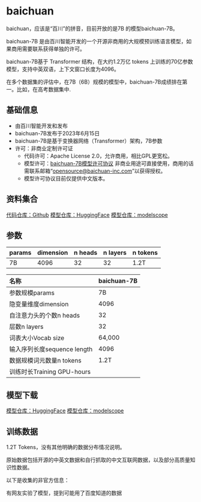 # baichuan

baichuan，应该是“百川”的拼音，目前开放的是7B 的模型baichuan-7B。

baichuan-7B 是由百川智能开发的一个开源非商用的大规模预训练语言模型，如果商用需要联系获得单独的许可。

baichuan-7B基于 Transformer 结构，在大约1.2万亿 tokens 上训练的70亿参数模型，支持中英双语，上下文窗口长度为4096。

在多个数据集的评估中，在7B（6B）规模的模型中，baichuan-7B成绩排在第一。比如，在高考数据集中.


## 基础信息

- 由百川智能开发和发布
- baichuan-7B发布于2023年6月15日
- baichuan-7B是基于变换器网络（Transformer）架构，7B参数
- 许可：非商业定制许可证
  - 代码许可：Apache License 2.0，允许商用，相比GPL更宽松。
  - 模型许可：[baichuan-7B模型许可协议](https://huggingface.co/baichuan-inc/baichuan-7B/resolve/main/baichuan-7B%20%E6%A8%A1%E5%9E%8B%E8%AE%B8%E5%8F%AF%E5%8D%8F%E8%AE%AE.pdf) 非商业用途可直接使用，商用的话需联系邮箱“opensource@baichuan-inc.com”以获得授权。
  - 模型许可协议目前仅提供中文版本。



## 资料集合
[代码仓库：Github](https://github.com/baichuan-inc/baichuan-7B)
[模型仓库：HuggingFace](https://huggingface.co/baichuan-inc/baichuan-7B)
[模型仓库：modelscope](https://modelscope.cn/models/baichuan-inc/baichuan-7B/)



## 参数
|params|dimension|n heads|n layers| n tokens|
|:-|:-|:-|:-|:-|
|7B |4096| 32|32|1.2T|


|名称|baichuan-7B|
|:-|:-|
|参数规模params| 7B|
|隐变量维度dimension|4096|
|自注意力头的个数n heads|32|
|层数n layers|32|
|词表大小Vocab size|64,000|
|输入序列长度sequence length|4096|
|数据规模词元数量n tokens|1.2T|
|训练时长Training GPU-hours||


## 模型下载

[模型仓库：HuggingFace](https://huggingface.co/baichuan-inc/baichuan-7B)
[模型仓库：modelscope](https://modelscope.cn/models/baichuan-inc/baichuan-7B/)



## 训练数据

1.2T Tokens，没有其他明确的数据分布情况说明。

原始数据包括开源的中英文数据和自行抓取的中文互联网数据，以及部分高质量知识性数据。


以下是收集的非官方信息：

有网友实验了模型，提到可能用了百度知道的数据
